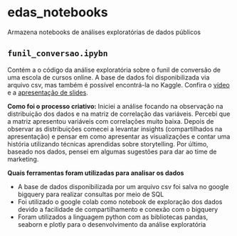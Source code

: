 # edas_notebooks
Armazena notebooks de análises exploratórias de dados públicos


## `funil_conversao.ipybn`

Contém a o código da análise exploratória sobre o funil de conversão de uma escola de cursos online. A base de dados foi disponibilizada via arquivo csv, mas também é possível encontrá-la no Kaggle. Confira o [vídeo](https://youtu.be/WStBvt7Z_Iw) e a [apresentação de slides](https://docs.google.com/presentation/d/1CvSb98eH0xlF6Ak3iF9o3aLgDn8UiSWC72yJGMUDHeU/edit?usp=sharing).

**Como foi o processo criativo:** Iniciei a análise focando na observação na distribuição dos dados e na matriz de correlação das variáveis. Percebi que a matriz apresentou variáveis com correlações muito baixa. Depois de observar as distribuições comecei a levantar insights (compartilhados na apresentação) e pensar em como apresentar as visualizações e contar uma história utilizando técnicas aprendidas sobre storytelling. Por último, baseado nos dados, pensei em algumas sugestões para dar ao time de marketing.

**Quais ferramentas foram utilizadas para analisar os dados**
- A base de dados disponibilizada por um arquivo csv foi salva no google bigquery para realizar consultas por meio de SQL
- Foi utilizado o google colab como notebook de exploração dos dados devido a facilidade de compartilhamento e conexão com o bigquery
- Foram utilizados a linguagem python com as bibliotecas pandas, seaborn e plotly para o desenvolvimento da análise exploratória
